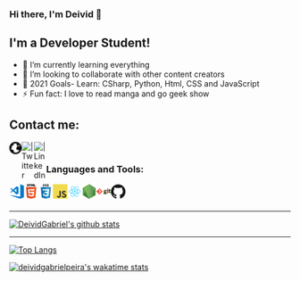 ### Hi there, I'm Deivid 👋

## I'm a Developer Student!
- 🌱 I’m currently learning everything
- 👯 I’m looking to collaborate with other content creators
- 🥅 2021 Goals- Learn: CSharp, Python, Html, CSS and JavaScript
- ⚡ Fun fact: I love to read manga and go geek show

## Contact me:

<img align="left" alt="" width="22px" src="https://raw.githubusercontent.com/iconic/open-iconic/master/svg/globe.svg"/>
<img align="left" alt=" | Twitter" width="22px" src="https://cdn.jsdelivr.net/npm/simple-icons@v3/icons/twitter.svg" />
<img align="left" alt=" | LinkedIn" width="22px" src="https://cdn.jsdelivr.net/npm/simple-icons@v3/icons/linkedin.svg" />

<br/>

### Languages and Tools:
<img align="left" alt="Visual Studio Code" width="26px" src="https://raw.githubusercontent.com/github/explore/80688e429a7d4ef2fca1e82350fe8e3517d3494d/topics/visual-studio-code/visual-studio-code.png"/>
<img align="left" alt="HTML5" width="26px" src="https://raw.githubusercontent.com/github/explore/80688e429a7d4ef2fca1e82350fe8e3517d3494d/topics/html/html.png"/>
<img align="left" alt="CSS3" width="26px" src="https://raw.githubusercontent.com/github/explore/80688e429a7d4ef2fca1e82350fe8e3517d3494d/topics/css/css.png"/>
<img align="left" alt="JavaScript" width="26px" src="https://raw.githubusercontent.com/github/explore/80688e429a7d4ef2fca1e82350fe8e3517d3494d/topics/javascript/javascript.png" />
<img align="left" alt="React" width="26px" src="https://raw.githubusercontent.com/github/explore/80688e429a7d4ef2fca1e82350fe8e3517d3494d/topics/react/react.png" />
<img align="left" alt="Node.js" width="26px" src="https://raw.githubusercontent.com/github/explore/80688e429a7d4ef2fca1e82350fe8e3517d3494d/topics/nodejs/nodejs.png" />
<img align="left" alt="Git" width="26px" src="https://raw.githubusercontent.com/github/explore/80688e429a7d4ef2fca1e82350fe8e3517d3494d/topics/git/git.png" />
<img align="left" alt="GitHub" width="26px" src="https://raw.githubusercontent.com/github/explore/78df643247d429f6cc873026c0622819ad797942/topics/github/github.png" />

<br />
<br />

---

[![DeividGabriel's github stats](https://github-readme-stats.vercel.app/api?username=deividgabrielpeira)](https://github.com/anuraghazra/github-readme-stats)

---

[![Top Langs](https://github-readme-stats.vercel.app/api/top-langs/?username=deividgabrielpeira&layout=compact)](https://github.com/anuraghazra/github-readme-stats)

[![deividgabrielpeira's wakatime stats](https://github-readme-stats.vercel.app/api/wakatime?username=deividgabrielpeira&layout=compact)](https://github.com/anuraghazra/github-readme-stats)

